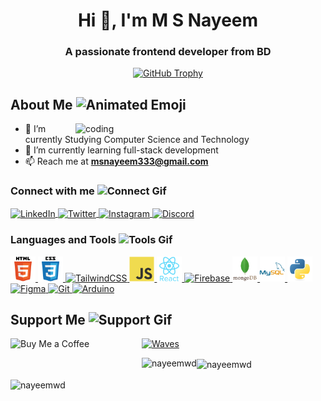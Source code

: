 <h1 align="center">Hi 👋, I'm M S Nayeem</h1>
<h3 align="center">A passionate frontend developer from BD</h3>

<!-- GitHub Profile Trophy -->
<p align="center">
  <a href="https://github.com/shakilahmedatik/github-profile-trophy">
    <img src="https://github-profile-trophy.vercel.app/?username=shakilahmedatik&row=1&column=6&theme=onedark" alt="GitHub Trophy">
  </a>
</p>

<!-- About Me Section -->
<h2 align="left">
  About Me
  <img src="https://media2.giphy.com/media/ZGHpWzdOEkMKtwLqdc/giphy.gif" height="40px" alt="Animated Emoji">
</h2>

<img align="right" alt="coding" width="400" src="https://images.squarespace-cdn.com/content/v1/5769fc401b631bab1addb2ab/1541580611624-TE64QGKRJG8SWAIUS7NS/coding-freak.gif" >

- 🔭 I’m currently Studying Computer Science and Technology  
- 🌱 I’m currently learning full-stack development  
- 📫 Reach me at **msnayeem333@gmail.com**

<!-- Connect with Me Section -->
<h3 align="left">
  Connect with me
  <img src="https://media2.giphy.com/media/al7grkbrCChTAPEfyh/giphy.gif" height="40px" alt="Connect Gif">
</h3>
<p align="left">
  <a href="https://linkedin.com/in/m-s-nayeem-64178b2b1/" target="blank">
    <img align="center" src="https://raw.githubusercontent.com/rahuldkjain/github-profile-readme-generator/master/src/images/icons/Social/linked-in-alt.svg" alt="LinkedIn" height="30" width="40" />
  </a>
  <a href="https://twitter.com/m_s_nayeem" target="blank">
    <img align="center" src="https://raw.githubusercontent.com/rahuldkjain/github-profile-readme-generator/master/src/images/icons/Social/twitter.svg" alt="Twitter" height="30" width="40" />
  </a>
  <a href="https://instagram.com/msnayeem111/" target="blank">
    <img align="center" src="https://raw.githubusercontent.com/rahuldkjain/github-profile-readme-generator/master/src/images/icons/Social/instagram.svg" alt="Instagram" height="30" width="40" />
  </a>
  <a href="https://discord.gg/msnayeem" target="blank">
    <img align="center" src="https://raw.githubusercontent.com/rahuldkjain/github-profile-readme-generator/master/src/images/icons/Social/discord.svg" alt="Discord" height="30" width="40" />
  </a>
</p>

<!-- Languages and Tools Section -->
<h3 align="left">
  Languages and Tools
  <img src="https://media2.giphy.com/media/QssGEmpkyEOhBCb7e1/giphy.gif" height="40px" alt="Tools Gif">
</h3>
<p align="left">
  <a href="https://www.w3.org/html/" target="_blank">
    <img src="https://raw.githubusercontent.com/devicons/devicon/master/icons/html5/html5-original-wordmark.svg" alt="HTML5" width="40" height="40"/>
  </a>
  <a href="https://www.w3schools.com/css/" target="_blank">
    <img src="https://raw.githubusercontent.com/devicons/devicon/master/icons/css3/css3-original-wordmark.svg" alt="CSS3" width="40" height="40"/>
  </a>
  <a href="https://tailwindcss.com/" target="_blank">
    <img src="https://www.vectorlogo.zone/logos/tailwindcss/tailwindcss-icon.svg" alt="TailwindCSS" width="40" height="40"/>
  </a>
  <a href="https://developer.mozilla.org/en-US/docs/Web/JavaScript" target="_blank">
    <img src="https://raw.githubusercontent.com/devicons/devicon/master/icons/javascript/javascript-original.svg" alt="JavaScript" width="40" height="40"/>
  </a>
  <a href="https://reactjs.org/" target="_blank">
    <img src="https://raw.githubusercontent.com/devicons/devicon/master/icons/react/react-original-wordmark.svg" alt="React" width="40" height="40"/>
  </a>
  <a href="https://firebase.google.com/" target="_blank">
    <img src="https://www.vectorlogo.zone/logos/firebase/firebase-icon.svg" alt="Firebase" width="40" height="40"/>
  </a>
  <a href="https://www.mongodb.com/" target="_blank">
    <img src="https://raw.githubusercontent.com/devicons/devicon/master/icons/mongodb/mongodb-original-wordmark.svg" alt="MongoDB" width="40" height="40"/>
  </a>
  <a href="https://www.mysql.com/" target="_blank">
    <img src="https://raw.githubusercontent.com/devicons/devicon/master/icons/mysql/mysql-original-wordmark.svg" alt="MySQL" width="40" height="40"/>
  </a>
  <a href="https://www.python.org" target="_blank">
    <img src="https://raw.githubusercontent.com/devicons/devicon/master/icons/python/python-original.svg" alt="Python" width="40" height="40"/>
  </a>
  <a href="https://www.figma.com/" target="_blank">
    <img src="https://www.vectorlogo.zone/logos/figma/figma-icon.svg" alt="Figma" width="40" height="40"/>
  </a>
  <a href="https://git-scm.com/" target="_blank">
    <img src="https://www.vectorlogo.zone/logos/git-scm/git-scm-icon.svg" alt="Git" width="40" height="40"/>
  </a>
  <a href="https://www.arduino.cc/" target="_blank">
    <img src="https://cdn.worldvectorlogo.com/logos/arduino-1.svg" alt="Arduino" width="40" height="40"/>
  </a>
</p>

<!-- Support Me Section -->
<div>
  <h2>Support Me
    <img src="https://media2.giphy.com/media/RJgjFf46V4KVa1l42A/giphy.gif" height="40px" alt="Support Gif">
  </h2>
  <p><img align="left" src="https://cdn.buymeacoffee.com/buttons/v2/default-yellow.png" height="50" width="210" alt="Buy Me a Coffee"></p>
  <p>
    <a href="https://raw.githubusercontent.com/shakilahmedatik/shakilahmedatik/36f6082eed9388f5965d96f2fbc917a2cb888c89/wave.svg" target="_blank">
      <img src="https://raw.githubusercontent.com/shakilahmedatik/shakilahmedatik/36f6082eed9388f5965d96f2fbc917a2cb888c89/wave.svg" alt="Waves">
    </a>
  </p>
</div>

<!-- GitHub Stats -->
<p><img align="left" src="https://github-readme-stats.vercel.app/api/top-langs?username=nayeemwd&show_icons=true&locale=en&layout=compact" alt="nayeemwd" /></p>
<p><img align="center" src="https://github-readme-stats.vercel.app/api?username=nayeemwd&show_icons=true&locale=en" alt="nayeemwd" /></p>
<p><img align="center" src="https://github-readme-streak-stats.herokuapp.com/?user=nayeemwd" alt="nayeemwd"></p>
